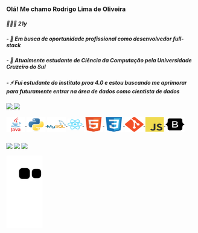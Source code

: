### Olá! Me chamo Rodrigo Lima de Oliveira
##### 🙋🏻‍♂️ 21y
##### - 🔭 Em busca de oportunidade profissional como desenvolvedor full-stack
##### - 🌱 Atualmente estudante de Ciência da Computação pela Universidade Cruzeiro do Sul
##### - ⚡ Fui estudante do instituto proa 4.0 e estou buscando me aprimorar para futuramente entrar na área de dados como cientista de dados
 <div>
  <a href="https://github.com/Rodrigo-L-Oliveira">
  <img height="168em" src="https://github-readme-stats.vercel.app/api?username=Rodrigo-L-Oliveira&show_icons=true&theme=dracula&include_all_commits=true&count_private=true"/>
  <img height="170em" src="https://github-readme-stats.vercel.app/api/top-langs/?username=Rodrigo-L-Oliveira&layout=compact&langs_count=7&theme=dracula"/>
</div>
    
<div style="display: inline_block"><br>
  <img align="center" height="40" width="50" src="https://github.com/devicons/devicon/blob/master/icons/java/java-original-wordmark.svg">
  <img align="center" height="40" width="50" src="https://github.com/devicons/devicon/blob/master/icons/python/python-original.svg">
  <img align="center" height="40" width="50" src="https://github.com/devicons/devicon/blob/master/icons/mysql/mysql-original-wordmark.svg">
  <img align="center" alt="Rafa-React" height="30" width="40" src="https://raw.githubusercontent.com/devicons/devicon/master/icons/react/react-original.svg">
  <img align="center" height="40" width="50" src="https://github.com/devicons/devicon/blob/master/icons/html5/html5-original.svg">
  <img align="center" height="40" width="50" src="https://github.com/devicons/devicon/blob/master/icons/css3/css3-original.svg">
  <img align="center" height="40" width="50" src="https://github.com/devicons/devicon/blob/master/icons/git/git-original.svg">
  <img align="center" height="40" width="50" src="https://github.com/devicons/devicon/blob/master/icons/javascript/javascript-original.svg">
  <img align="center" height="40" width="50" src="https://github.com/devicons/devicon/blob/master/icons/bootstrap/bootstrap-plain.svg">
  </div>
  
  ##
  <div>
  <a href="https://api.whatsapp.com/send?phone=5511978976967" target="_blank"><img src="https://img.shields.io/badge/WhatsApp-25D366?style=for-the-badge&logo=whatsapp&logoColor=white" target="_blank"></a>
  <a href = "mailto:contato.rodrigo.oliveiraa@gmail.com"><img src="https://img.shields.io/badge/Gmail-D14836?style=for-the-badge&logo=gmail&logoColor=white" target="_blank"></a>
  <a href="https://www.linkedin.com/in/rodrigo-lima-de-oliveira/" target="_blank"><img src="https://img.shields.io/badge/-LinkedIn-%230077B5?style=for-the-badge&logo=linkedin&logoColor=white" target="_blank"></a>
  </div>

 ![snake gif](https://github.com/Rodrigo-L-Oliveira/Rodrigo-L-Oliveira/blob/output/github-contribution-grid-snake.svg)
